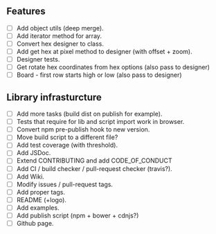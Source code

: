 ## Features

- [ ] Add object utils (deep merge).
- [ ] Add iterator method for array.
- [ ] Convert hex designer to class.
- [ ] Add get hex at pixel method to designer (with offset + zoom).
- [ ] Designer tests.
- [ ] Get rotate hex coordinates from hex options (also pass to designer)
- [ ] Board - first row starts high or low (also pass to designer)

## Library infrasturcture
- [ ] Add more tasks (build dist on publish for example).
- [ ] Tests that require for lib and script import work in browser.
- [ ] Convert npm pre-publish hook to new version.
- [ ] Move build script to a different file?
- [ ] Add test coverage (with threshold).
- [ ] Add JSDoc.
- [ ] Extend CONTRIBUTING and add CODE_OF_CONDUCT
- [ ] Add CI / build checker / pull-request checker (travis?).
- [ ] Add Wiki.
- [ ] Modify issues / pull-request tags.
- [ ] Add proper tags.
- [ ] README (+logo).
- [ ] Add examples.
- [ ] Add publish script (npm + bower + cdnjs?)
- [ ] Github page.
